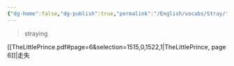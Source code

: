 ```yaml
---
{"dg-home":false,"dg-publish":true,"permalink":"/English/vocabs/Stray/","dgPassFrontmatter":true}
---
```



> straying

[[TheLittlePrince.pdf#page=6&selection=1515,0,1522,1|TheLittlePrince, page 6]]|走失
